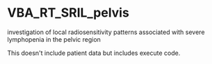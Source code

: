 # VBA_RT_SRIL_pelvis
investigation of local radiosensitivity patterns associated with severe lymphopenia in the pelvic region

This doesn't include patient data but includes execute code.
